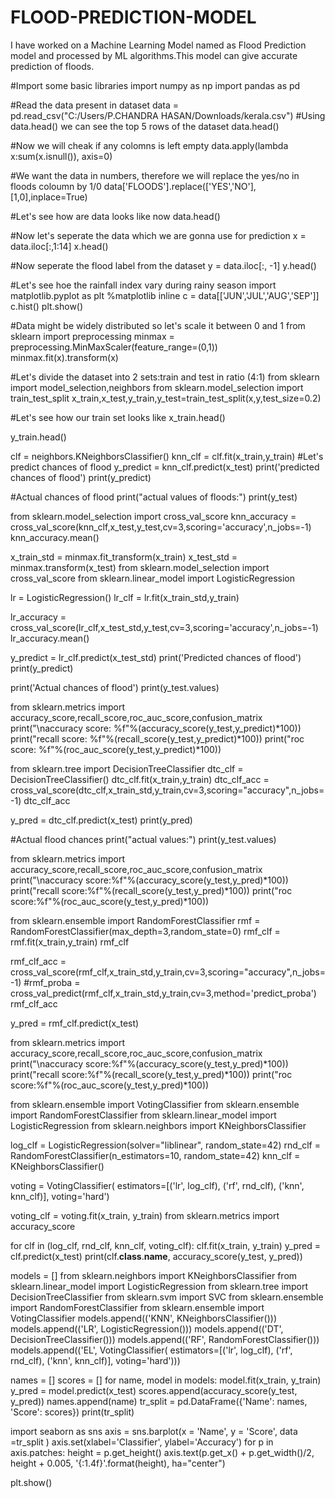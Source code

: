 # FLOOD-PREDICTION-MODEL
I have worked on a Machine Learning Model named as Flood Prediction model and processed by ML algorithms.This model can give accurate prediction of floods.


#Import some basic libraries
import numpy as np
import pandas as pd

#Read the data present in dataset
data = pd.read_csv("C:/Users/P.CHANDRA HASAN/Downloads/kerala.csv")
#Using data.head() we can see the top 5 rows of the dataset
data.head()

#Now we will cheak if any colomns is left empty
data.apply(lambda x:sum(x.isnull()), axis=0)


#We want the data in numbers, therefore we will replace the yes/no in floods coloumn by 1/0
data['FLOODS'].replace(['YES','NO'],[1,0],inplace=True)

#Let's see how are data looks like now
data.head()

#Now let's seperate the data which we are gonna use for prediction
x = data.iloc[:,1:14]
x.head()


#Now seperate the flood label from the dataset
y = data.iloc[:, -1]
y.head()


#Let's see hoe the rainfall index vary during rainy season
import matplotlib.pyplot as plt
%matplotlib inline
c = data[['JUN','JUL','AUG','SEP']]
c.hist()
plt.show()


#Data might be widely distributed so let's scale it between 0 and 1
from sklearn import preprocessing
minmax = preprocessing.MinMaxScaler(feature_range=(0,1))
minmax.fit(x).transform(x)

#Let's divide the dataset into 2 sets:train and test in ratio (4:1)
from sklearn import model_selection,neighbors
from sklearn.model_selection import train_test_split
x_train,x_test,y_train,y_test=train_test_split(x,y,test_size=0.2)


#Let's see how our train set looks like
x_train.head()

y_train.head()


clf = neighbors.KNeighborsClassifier()
knn_clf = clf.fit(x_train,y_train)
#Let's predict chances of flood
y_predict = knn_clf.predict(x_test)
print('predicted chances of flood')
print(y_predict)


#Actual chances of flood
print("actual values of floods:")
print(y_test)



from sklearn.model_selection import cross_val_score
knn_accuracy = cross_val_score(knn_clf,x_test,y_test,cv=3,scoring='accuracy',n_jobs=-1)
knn_accuracy.mean()


x_train_std = minmax.fit_transform(x_train)
x_test_std = minmax.transform(x_test)
from sklearn.model_selection import cross_val_score
from sklearn.linear_model import LogisticRegression

lr = LogisticRegression()
lr_clf = lr.fit(x_train_std,y_train)

lr_accuracy = cross_val_score(lr_clf,x_test_std,y_test,cv=3,scoring='accuracy',n_jobs=-1)
lr_accuracy.mean()


y_predict = lr_clf.predict(x_test_std)
print('Predicted chances of flood')
print(y_predict)

print('Actual chances of flood')
print(y_test.values)

from sklearn.metrics import accuracy_score,recall_score,roc_auc_score,confusion_matrix
print("\naccuracy score: %f"%(accuracy_score(y_test,y_predict)*100))
print("recall score: %f"%(recall_score(y_test,y_predict)*100))
print("roc score: %f"%(roc_auc_score(y_test,y_predict)*100))


from sklearn.tree import DecisionTreeClassifier
dtc_clf = DecisionTreeClassifier()
dtc_clf.fit(x_train,y_train)
dtc_clf_acc = cross_val_score(dtc_clf,x_train_std,y_train,cv=3,scoring="accuracy",n_jobs=-1)
dtc_clf_acc



y_pred = dtc_clf.predict(x_test)
print(y_pred)



#Actual flood chances
print("actual values:")
print(y_test.values)


from sklearn.metrics import accuracy_score,recall_score,roc_auc_score,confusion_matrix
print("\naccuracy score:%f"%(accuracy_score(y_test,y_pred)*100))
print("recall score:%f"%(recall_score(y_test,y_pred)*100))
print("roc score:%f"%(roc_auc_score(y_test,y_pred)*100))


from sklearn.ensemble import RandomForestClassifier
rmf = RandomForestClassifier(max_depth=3,random_state=0)
rmf_clf = rmf.fit(x_train,y_train)
rmf_clf

rmf_clf_acc = cross_val_score(rmf_clf,x_train_std,y_train,cv=3,scoring="accuracy",n_jobs=-1)
#rmf_proba = cross_val_predict(rmf_clf,x_train_std,y_train,cv=3,method='predict_proba')
rmf_clf_acc


y_pred = rmf_clf.predict(x_test)


from sklearn.metrics import accuracy_score,recall_score,roc_auc_score,confusion_matrix
print("\naccuracy score:%f"%(accuracy_score(y_test,y_pred)*100))
print("recall score:%f"%(recall_score(y_test,y_pred)*100))
print("roc score:%f"%(roc_auc_score(y_test,y_pred)*100))


from sklearn.ensemble import VotingClassifier
from sklearn.ensemble import RandomForestClassifier
from sklearn.linear_model import LogisticRegression
from sklearn.neighbors import KNeighborsClassifier

log_clf = LogisticRegression(solver="liblinear", random_state=42)
rnd_clf = RandomForestClassifier(n_estimators=10, random_state=42)
knn_clf = KNeighborsClassifier()

voting = VotingClassifier(
    estimators=[('lr', log_clf), ('rf', rnd_clf), ('knn', knn_clf)],
    voting='hard')


voting_clf = voting.fit(x_train, y_train)
from sklearn.metrics import accuracy_score

for clf in (log_clf, rnd_clf, knn_clf, voting_clf):
    clf.fit(x_train, y_train)
    y_pred = clf.predict(x_test)
    print(clf.__class__.__name__, accuracy_score(y_test, y_pred))


models = []
from sklearn.neighbors import KNeighborsClassifier
from sklearn.linear_model import LogisticRegression
from sklearn.tree import DecisionTreeClassifier
from sklearn.svm import SVC
from sklearn.ensemble import RandomForestClassifier
from sklearn.ensemble import VotingClassifier
models.append(('KNN', KNeighborsClassifier()))
models.append(('LR', LogisticRegression()))
models.append(('DT', DecisionTreeClassifier()))
models.append(('RF', RandomForestClassifier()))
models.append(('EL', VotingClassifier(
    estimators=[('lr', log_clf), ('rf', rnd_clf), ('knn', knn_clf)],
    voting='hard')))


names = []
scores = []
for name, model in models:
    model.fit(x_train, y_train)
    y_pred = model.predict(x_test)
    scores.append(accuracy_score(y_test, y_pred))
    names.append(name)
tr_split = pd.DataFrame({'Name': names, 'Score': scores})
print(tr_split)







import seaborn as sns
axis = sns.barplot(x = 'Name', y = 'Score', data =tr_split )
axis.set(xlabel='Classifier', ylabel='Accuracy')
for p in axis.patches:
    height = p.get_height()
    axis.text(p.get_x() + p.get_width()/2, height + 0.005, '{:1.4f}'.format(height), ha="center") 
    
plt.show()


